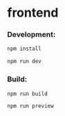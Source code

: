 # frontend

### Development:
```bash
npm install
```

```bash
npm run dev
```
### Build:

```bash
npm run build
```

```bash
npm run preview
```
